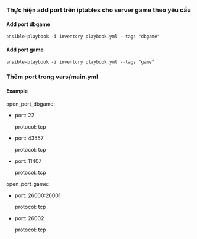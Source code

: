<h3>Thực hiện add port trên iptables cho server game theo yêu cầu</h3>


<h4>Add port dbgame</h4>


    ansible-playbook -i inventory playbook.yml --tags "dbgame"

<h4>Add port game</h4>

    ansible-playbook -i inventory playbook.yml --tags "game"

<h3>Thêm port trong vars/main.yml</h3>

<h4>Example</h4>

open_port_dbgame:
 
  - port: 22

    protocol: tcp

  - port: 43557

    protocol: tcp

  - port: 11407

    protocol: tcp


open_port_game:

  - port: 26000:26001

    protocol: tcp

  - port: 26002

    protocol: tcp

